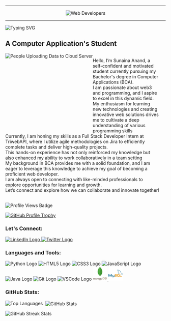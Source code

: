 <hr>
<p align="center">
  <img width="100%" height="400" src="https://img.freepik.com/free-vector/hand-drawn-web-developers_23-2148819604.jpg" alt="Web Developers">
</p>

<hr>


<p align="left">
  <img src="https://readme-typing-svg.demolab.com/?lines=Hii,+I+am+Sunaina+Anand." width="700px" height="90px" alt="Typing SVG">
</p>
<h2 align="left">A Computer Application's Student</h2>

<div style="box-sizing: border-box; display: flex;">
  <div style="box-sizing: border-box; flex: ; padding-right: 20px;">
    <div align="left">
</div>

<div align="left">
</div>

<img align="left" height="250" src="https://cdnl.iconscout.com/lottie/premium/preview/people-uploading-data-to-cloud-server-5105151-4268893.png?f=webp" alt="People Uploading Data to Cloud Server"/>

<p align="left">Hello, I’m Sunaina Anand, a self-confident and motivated student currently pursuing my Bachelor's degree in Computer Applications (BCA).<br> I am passionate about web3 and programming, and I aspire to excel in this dynamic field. My enthusiasm for learning new technologies and creating innovative web solutions drives me to cultivate a deep understanding of various programming skills<br> Currently, I am honing my skills as a Full Stack Developer Intern at TriwebAPI, where I utilize agile methodologies on Jira to efficiently complete tasks and deliver high-quality projects.<br> This hands-on experience has not only reinforced my knowledge but also enhanced my ability to work collaboratively in a team setting<br> My background in BCA provides me with a solid foundation, and I am eager to leverage this knowledge to achieve my goal of becoming a proficient web developer.<br> I am always open to connecting with like-minded professionals to explore opportunities for learning and growth.<br> Let’s connect and explore how we can collaborate and innovate together!</p>

<br clear="both">

<div align="left">
  <img src="https://visitor-badge.laobi.icu/badge?page_id=SunainaAnand28.SunainaAnand28&left_color=steelblue&right_color=cyan&left_text=profile%20views" width="130px" alt="Profile Views Badge"/>
  <p align="left" class="tropy2">
    <a href="https://github.com/ryo-ma/github-profile-trophy">
 <img src="https://github-profile-trophy.vercel.app/?username=SunainaAnand28&theme=oldie" alt="GitHub Profile Trophy"/>
 </a>
  </p>
</div>

### Let's Connect:

<p align="left">
  <a href="https://www.linkedin.com/in/sunainaanand28" target="_blank">
    <img src="https://img.shields.io/static/v1?message=LinkedIn&logo=linkedin&label=&color=0077B5&logoColor=white&labelColor=&style=for-the-badge" height="35" alt="LinkedIn Logo"/>
  </a>
  <a href="https://x.com/_GeekyGlam" target="_blank">
    <img src="https://img.shields.io/static/v1?message=Twitter&logo=twitter&label=&color=1DA1F2&logoColor=white&labelColor=&style=for-the-badge" height="35" alt="Twitter Logo"/>
  </a>
</p>

### Languages and Tools:

<p align="left">
  <img src="https://cdn.jsdelivr.net/gh/devicons/devicon/icons/python/python-original.svg" height="45" alt="Python Logo"/>
  <img src="https://cdn.jsdelivr.net/gh/devicons/devicon/icons/html5/html5-original.svg" height="45" alt="HTML5 Logo"/>
  <img src="https://cdn.jsdelivr.net/gh/devicons/devicon/icons/css3/css3-original.svg" height="45" alt="CSS3 Logo"/>
  <img src="https://cdn.jsdelivr.net/gh/devicons/devicon/icons/javascript/javascript-original.svg" height="45" alt="JavaScript Logo"/>
  <img src="https://cdn.jsdelivr.net/gh/devicons/devicon/icons/java/java-original.svg" height="45" alt="Java Logo"/>
  <img src="https://cdn.jsdelivr.net/gh/devicons/devicon/icons/git/git-original.svg" height="45" alt="Git Logo"/>
  <img src="https://cdn.jsdelivr.net/gh/devicons/devicon/icons/vscode/vscode-original.svg" height="45" alt="VSCode Logo"/>
 <a href="https://www.mongodb.com/" target="_blank" rel="noreferrer"> <img src="https://raw.githubusercontent.com/devicons/devicon/master/icons/mongodb/mongodb-original-wordmark.svg" alt="mongodb" height="45"/> </a> <a href="https://www.mysql.com/" target="_blank" rel="noreferrer"> <img src="https://raw.githubusercontent.com/devicons/devicon/master/icons/mysql/mysql-original-wordmark.svg" alt="mysql"  height="45"/> </a>
</p>

### GitHub Stats:

<p>
  <img align="left" src="https://github-readme-stats.vercel.app/api/top-langs?username=SunainaAnand28&show_icons=true&locale=en&layout=compact" alt="Top Languages"/>
</p>

<p>&nbsp;
  <img align="center" src="https://github-readme-stats.vercel.app/api?username=SunainaAnand28&show_icons=true&locale=en" alt="GitHub Stats"/>
</p>

<p>
  <img align="left" src="https://github-readme-streak-stats.herokuapp.com/?user=SunainaAnand28&" alt="GitHub Streak Stats"/>
</p>

<!---
SunainaAnand28/SunainaAnand28 is a ✨ special ✨ repository because its `README.md` (this file) appears on your GitHub profile.
You can click the Preview link to take a look at your changes.
--->

